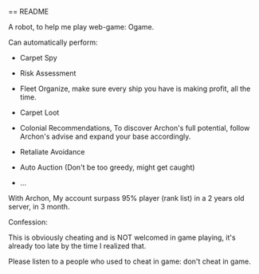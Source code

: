 == README

A robot, to help me play web-game: Ogame.

Can automatically perform:

* Carpet Spy

* Risk Assessment

* Fleet Organize, make sure every ship you have is making profit, all the time.

* Carpet Loot

* Colonial Recommendations, To discover Archon's full potential, follow Archon's advise and expand your base accordingly.

* Retaliate Avoidance

* Auto Auction (Don't be too greedy, might get caught)

* ...

With Archon, My account surpass 95% player (rank list) in a 2 years old server, in 3 month.

Confession:

This is obviously cheating and is NOT welcomed in game playing, it's already too late by the time I realized that.

Please listen to a people who used to cheat in game: don't cheat in game.
